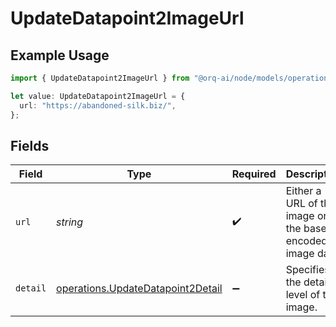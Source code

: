 # UpdateDatapoint2ImageUrl

## Example Usage

```typescript
import { UpdateDatapoint2ImageUrl } from "@orq-ai/node/models/operations";

let value: UpdateDatapoint2ImageUrl = {
  url: "https://abandoned-silk.biz/",
};
```

## Fields

| Field                                                                                  | Type                                                                                   | Required                                                                               | Description                                                                            |
| -------------------------------------------------------------------------------------- | -------------------------------------------------------------------------------------- | -------------------------------------------------------------------------------------- | -------------------------------------------------------------------------------------- |
| `url`                                                                                  | *string*                                                                               | :heavy_check_mark:                                                                     | Either a URL of the image or the base64 encoded image data.                            |
| `detail`                                                                               | [operations.UpdateDatapoint2Detail](../../models/operations/updatedatapoint2detail.md) | :heavy_minus_sign:                                                                     | Specifies the detail level of the image.                                               |